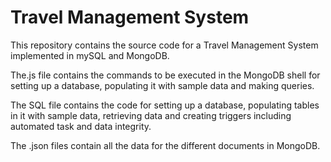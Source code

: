 # Travel Management System

This repository contains the source code for a Travel Management System implemented in mySQL and MongoDB. 

The.js file contains the commands to be executed in the MongoDB shell for setting up a database, populating it with sample data and making queries.

The SQL file contains the code for setting up a database, populating tables in it with sample data, retrieving data and creating triggers including automated task and data integrity.

The .json files contain all the data for the different documents in MongoDB.
